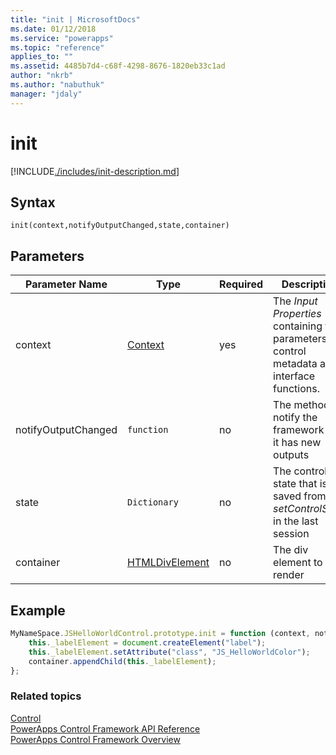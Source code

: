 ```yaml
---
title: "init | MicrosoftDocs"
ms.date: 01/12/2018
ms.service: "powerapps"
ms.topic: "reference"
applies_to: ""
ms.assetid: 4485b7d4-c68f-4298-8676-1820eb33c1ad
author: "nkrb"
ms.author: "nabuthuk"
manager: "jdaly"
---
```

# init

[!INCLUDE[./includes/init-description.md](./includes/init-description.md)]

## Syntax

`init(context,notifyOutputChanged,state,container)`

## Parameters

| Parameter Name|Type|Required|Description|
| ------------- |----|--------|-----------|
|context|[Context](../context.md)|yes|The *Input Properties* containing the parameters, control metadata and interface functions.|
|notifyOutputChanged|`function`|no|The method to notify the framework that it has new outputs|
|state|`Dictionary`|no|The control state that is saved from *setControlState* in the last session|
|container|[HTMLDivElement](https://developer.mozilla.org/docs/Web/API/HTMLDivElement)|no|The div element to render|

## Example

```JavaScript
MyNameSpace.JSHelloWorldControl.prototype.init = function (context, notifyOutputChanged, state, container) {
	this._labelElement = document.createElement("label");
	this._labelElement.setAttribute("class", "JS_HelloWorldColor");
	container.appendChild(this._labelElement);
};
```

### Related topics

[Control](../control.md)<br />
[PowerApps Control Framework API Reference](../index.md)<br />
[PowerApps Control Framework Overview](../../overview.md)<br />
